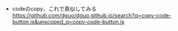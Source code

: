 - codeのcopy、これで真似してみる
https://github.com/dguo/dguo.github.io/search?q=copy-code-button.js&unscoped_q=copy-code-button.js
